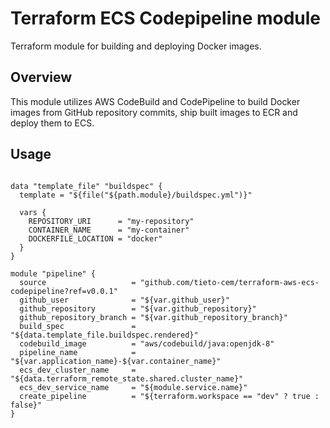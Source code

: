 
Terraform ECS Codepipeline module
====================

Terraform module for building and deploying Docker images.


Overview
--------

This module utilizes AWS CodeBuild and CodePipeline to build Docker images from GitHub repository commits, ship built images to ECR and deploy them to ECS.  

Usage
-----

```hcl

data "template_file" "buildspec" {
  template = "${file("${path.module}/buildspec.yml")}"

  vars {
    REPOSITORY_URI      = "my-repository"
    CONTAINER_NAME      = "my-container"
    DOCKERFILE_LOCATION = "docker"
  }
}

module "pipeline" {
  source                   = "github.com/tieto-cem/terraform-aws-ecs-codepipeline?ref=v0.0.1"
  github_user              = "${var.github_user}"
  github_repository        = "${var.github_repository}"
  github_repository_branch = "${var.github_repository_branch}"
  build_spec               = "${data.template_file.buildspec.rendered}"
  codebuild_image          = "aws/codebuild/java:openjdk-8"
  pipeline_name            = "${var.application_name}-${var.container_name}"
  ecs_dev_cluster_name     = "${data.terraform_remote_state.shared.cluster_name}"
  ecs_dev_service_name     = "${module.service.name}"
  create_pipeline          = "${terraform.workspace == "dev" ? true : false}"
}

```

